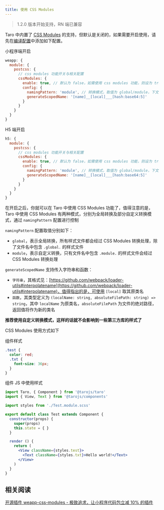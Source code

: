 ```yaml
---
title: 使用 CSS Modules
---
```


> 1.2.0 版本开始支持，RN 端已兼容

Taro 中内置了 [CSS Modules](https://github.com/css-modules/css-modules) 的支持，但默认是关闭的，如果需要开启使用，请先在[编译配置](./config-detail.md)中添加如下配置。

小程序端开启

```js
weapp: {
  module: {
    postcss: {
      // css modules 功能开关与相关配置
      cssModules: {
        enable: true, // 默认为 false，如需使用 css modules 功能，则设为 true
        config: {
          namingPattern: 'module', // 转换模式，取值为 global/module，下文详细说明
          generateScopedName: '[name]__[local]___[hash:base64:5]'
        }
      }
    }
  }
}
```

H5 端开启

```js
h5: {
  module: {
    postcss: {
      // css modules 功能开关与相关配置
      cssModules: {
        enable: true, // 默认为 false，如需使用 css modules 功能，则设为 true
        config: {
          namingPattern: 'module', // 转换模式，取值为 global/module，下文详细说明
          generateScopedName: '[name]__[local]___[hash:base64:5]'
        }
      }
    }
  }
}
```

在开启之后，你就可以在 Taro 中使用 CSS Modules 功能了，值得注意的是，Taro 中使用 CSS Modules 有两种模式，分别为全局转换及部分自定义转换模式，通过 `namingPattern` 配置进行控制

`namingPattern` 配置取值分别如下：
- `global`，表示全局转换，所有样式文件都会经过 CSS Modules 转换处理，除了文件名中包含 `.global.` 的样式文件
- `module`，表示自定义转换，只有文件名中包含 `.module.` 的样式文件会经过 CSS Modules 转换处理

`generateScopedName` 支持传入字符串和函数：

- `字符串`，其格式见：[https://github.com/webpack/loader-utils#interpolatename](https://github.com/webpack/loader-utils#interpolatename)，值得指出的是，可使用 `[local]` 取其原类名
- `函数`，其类型定义为 `(localName: string, absoluteFilePath: string) => string`，其中 `localName` 为原类名，`absoluteFilePath` 为文件的绝对路径，返回值将作为新的类名

**推荐使用自定义转换模式，这样的话就不会影响到一些第三方库的样式了**

CSS Modules 使用方式如下

组件样式

```scss
.test {
  color: red;
  .txt {
    font-size: 36px;
  }
}
```

组件 JS 中使用样式

```jsx
import Taro, { Component } from '@tarojs/taro'
import { View, Text } from '@tarojs/components'

import styles from './Test.module.scss'

export default class Test extends Component {
  constructor(props) {
    super(props)
    this.state = { }
  }

  render () {
    return (
      <View className={styles.test}>
        <Text className={styles.txt}>Hello world!</Text>
      </View>
    )
  }
}
```

## 相关阅读

[开源插件 weapp-css-modules - 极致追求，让小程序代码包立减 10% 的插件](https://taro-club.jd.com/topic/2264/%E6%9E%81%E8%87%B4%E8%BF%BD%E6%B1%82-%E8%AE%A9%E5%B0%8F%E7%A8%8B%E5%BA%8F%E4%BB%A3%E7%A0%81%E5%8C%85%E7%AB%8B%E5%87%8F-10-%E7%9A%84%E6%8F%92%E4%BB%B6-weapp-css-modules)